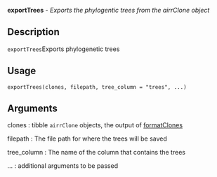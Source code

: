 **exportTrees** - *Exports the phylogentic trees from the airrClone object*

Description
--------------------

`exportTrees`Exports phylogenetic trees


Usage
--------------------
```
exportTrees(clones, filepath, tree_column = "trees", ...)
```

Arguments
-------------------

clones
:   tibble `airrClone` objects, the output of 
[formatClones](formatClones.md)

filepath
:   The file path for where the trees will be saved

tree_column
:   The name of the column that contains the trees

...
:   additional arguments to be passed











